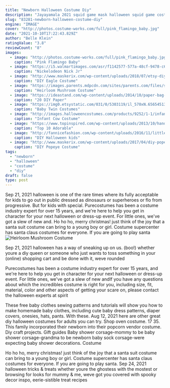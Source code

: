 ```yaml
---
title: "Newborn Halloween Costume Diy"
description: "Jayayamala 2021 squid game mask halloween squid game costume cosplay face cover masquerade accessories halloween props jayayamala $16.96 $ 16 . 96 compound 10-pack case of"
slug: "83281-newborn-halloween-costume-diy"
engine: "IMAGE"
cover: "http://photos.costume-works.com/full/pink_flamingo_baby.jpg"
date: "2021-10-10T17:22:43.829Z"
author: "Belle Klein"
ratingValue: "3.8"
reviewCount: "8"
images:
  - image: "http://photos.costume-works.com/full/pink_flamingo_baby.jpg"
    caption: "Pink Flamingo Baby"
  - image: "https://i5.walmartimages.com/asr/f1142577-577a-48cf-9478-c681e30cb057_1.f1c08d1f4243ddeeb54be3943fae5f7d.jpeg"
    caption: "Nickelodeon Nick Jr"
  - image: "http://www.maskerix.com/wp-content/uploads/2018/07/etsy-diy-eagle-halloween-costume-idea.jpg"
    caption: "DIY Eagle Costume"
  - image: "https://images.parents.mdpcdn.com/sites/parents.com/files/styles/scale_1500_1500/public/images/550_101969734_w.jpg"
    caption: "Heirloom Mushroom Costume"
  - image: "https://ideastand.com/wp-content/uploads/2014/10/paper-bag-costume-ideas/12-penguin-costume.jpg"
    caption: "20 DIY Paper"
  - image: "https://img0.etsystatic.com/031/0/5303119/il_570xN.656545132_2mp4.jpg"
    caption: "Baby Twin Costumes"
  - image: "http://images.halloweencostumes.com/products/9252/1-1/infant-cow-costume.jpg"
    caption: "Infant Cow Costume"
  - image: "https://www.topinspired.com/wp-content/uploads/2013/10/handmade-dress-up-series-diy-baby-yoda-costume-tutorial.jpg"
    caption: "Top 10 Adorable"
  - image: "http://fannicefashion.com/wp-content/uploads/2016/11/little-red-riding-hood-wolf-halloween-kids-costume-09.jpg"
    caption: "DIY Halloween kids"
  - image: "http://www.maskerix.com/wp-content/uploads/2017/04/diy-popeye-halloween-costume-idea.jpg"
    caption: "DIY Popeye Costume"
tags:
  - "newborn"
  - "halloween"
  - "costume"
  - "diy"
draft: false
type: post
---
```


Sep 21, 2021 halloween is one of the rare times where its fully acceptable for kids to go out in public dressed as dinosaurs or superheroes or flo from progressive. But for kids with special. Purecostumes has been a costume industry expert for over 15 years, and we're here to help you get in character for your next halloween or dress-up event. For little ones, we've got a slew of new and. Ho ho ho, merry christmas! just think of the joy that a santa suit costume can bring to a young boy or girl. Costume supercenter has santa claus costumes for everyone. If you are going to play santa
![Heirloom Mushroom Costume](https://images.parents.mdpcdn.com/sites/parents.com/files/styles/scale_1500_1500/public/images/550_101969734_w.jpg "Heirloom Mushroom Costume")

Sep 21, 2021 halloween has a way of sneaking up on us. (boo!) whether youre a diy queen or someone who just wants to toss something in your (online) shopping cart and be done with it, weve rounded
<!--inArticleAds-->

<!--galleryOne-->

Purecostumes has been a costume industry expert for over 15 years, and we're here to help you get in character for your next halloween or dress-up event. For little ones, we've got a slew of new andIf you have any questions about which the incredibles costume is right for you, including size, fit, material, color and other aspects of getting your scare on, please contact the halloween experts at spirit
<!--inArticleAds-->

<!--galleryTwo-->

These free baby clothes sewing patterns and tutorials will show you how to make homemade baby clothes, including cute baby dress patterns, diaper covers, onesies, hats, pants. With these. Aug 12, 2021 here are other great diy halloween costumes for adults you can try. Shop oven costume. 17  35.  This family incorporated their newborn into their popcorn vendor costume. Diy craft projects. Gift guides  Baby shower corsage-mommy to be baby shower corsage-grandma to be newborn baby sock corsage-were expecting baby shower decorations. Costume
<!--galleryThree-->

Ho ho ho, merry christmas! just think of the joy that a santa suit costume can bring to a young boy or girl. Costume supercenter has santa claus costumes for everyone. If you are going to play santa. Sep 24, 2021 halloween tricks & treats whether youre the ghostess with the mostest or browsing for looks for mummy & me, weve got you covered with spooky decor inspo, eerie-sistible treat recipes